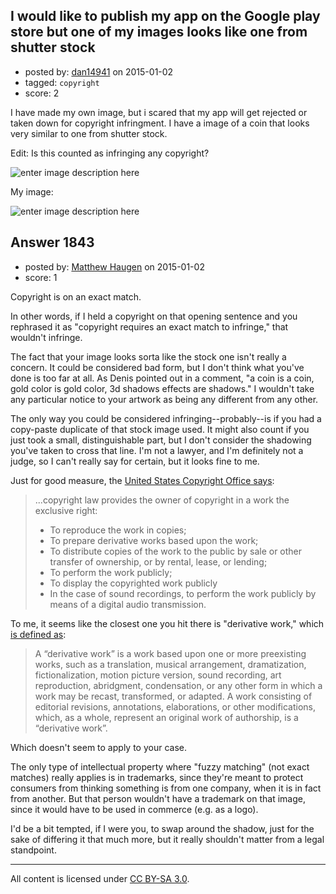 ## I would like to publish my app on the Google play store but one of my images looks like one from shutter stock

- posted by: [dan14941](https://stackexchange.com/users/4442033/dan14941) on 2015-01-02
- tagged: `copyright`
- score: 2

I have made my own image, but i scared that my app will get rejected or taken down for copyright infringment. I have a image of a coin that looks very similar to one from shutter stock.

Edit: Is this counted as infringing any copyright?

![enter image description here][1]

My image:

![enter image description here][2]


  [1]: http://i.stack.imgur.com/CjRes.jpg
  [2]: http://i.stack.imgur.com/2OetB.png


## Answer 1843

- posted by: [Matthew Haugen](https://stackexchange.com/users/1325646/matthew-haugen) on 2015-01-02
- score: 1

Copyright is on an exact match.

In other words, if I held a copyright on that opening sentence and you rephrased it as "copyright requires an exact match to infringe," that wouldn't infringe.

The fact that your image looks sorta like the stock one isn't really a concern. It could be considered bad form, but I don't think what you've done is too far at all. As Denis pointed out in a comment, "a coin is a coin, gold color is gold color, 3d shadows effects are shadows." I wouldn't take any particular notice to your artwork as being any different from any other.

The only way you could be considered infringing--probably--is if you had a copy-paste duplicate of that stock image used. It might also  count if you just took a small, distinguishable part, but I don't consider the shadowing you've taken to cross that line. I'm not a lawyer, and I'm definitely not a judge, so I can't really say for certain, but it looks fine to me.

Just for good measure, the [United States Copyright Office says](http://www.copyright.gov/help/faq/faq-infringement.html):

> ...copyright law provides the owner of copyright in a work the exclusive right:
>
> * To reproduce the work in copies;
> * To prepare derivative works based upon the work;
> * To distribute copies of the work to the public by sale or other transfer of ownership, or by rental, lease, or lending;
> * To  perform the work publicly;
> * To display the copyrighted work publicly
> * In the case of sound recordings, to perform the work publicly by means of a digital audio transmission. 

To me, it seems like the closest one you hit there is "derivative work," which [is defined as](http://www.copyright.gov/title17/92chap1.html#derivative):

> A “derivative work” is a work based upon one or more preexisting works, such as a translation, musical arrangement, dramatization, fictionalization, motion picture version, sound recording, art reproduction, abridgment, condensation, or any other form in which a work may be recast, transformed, or adapted. A work consisting of editorial revisions, annotations, elaborations, or other modifications, which, as a whole, represent an original work of authorship, is a “derivative work”.

Which doesn't seem to apply to your case.

The only type of intellectual property where "fuzzy matching" (not exact matches) really applies is in trademarks, since they're meant to protect consumers from thinking something is from one company, when it is in fact from another. But that person wouldn't have a trademark on that image, since it would have to be used in commerce (e.g. as a logo).

I'd be a bit tempted, if I were you, to swap around the shadow, just for the sake of differing it that much more, but it really shouldn't matter from a legal standpoint.



---

All content is licensed under [CC BY-SA 3.0](https://creativecommons.org/licenses/by-sa/3.0/).
